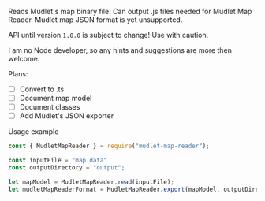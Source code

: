 Reads Mudlet's map binary file. Can output .js files needed for Mudlet Map Reader.
Mudlet map JSON format is yet unsupported.

API until version `1.0.0` is subject to change! Use with caution.

I am no Node developer, so any hints and suggestions are more then welcome.

Plans:
- [ ] Convert to .ts
- [ ] Document map model
- [ ] Document classes
- [ ] Add Mudlet's JSON exporter

Usage example

```js
const { MudletMapReader } = require("mudlet-map-reader");

const inputFile = "map.data"
const outputDirectory = "output";

let mapModel = MudletMapReader.read(inputFile);
let mudletMapReaderFormat = MudletMapReader.export(mapModel, outputDirectory);
```